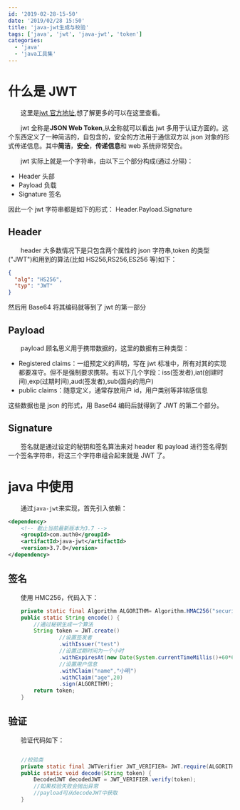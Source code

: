 ```yaml
---
id: '2019-02-28-15-50'
date: '2019/02/28 15:50'
title: 'java-jwt生成与校验'
tags: ['java', 'jwt', 'java-jwt', 'token']
categories:
  - 'java'
  - 'java工具集'
---
```



# 什么是 JWT

&emsp;&emsp;这里是[jwt 官方地址](https://jwt.io/),想了解更多的可以在这里查看。

&emsp;&emsp;jwt 全称是**JSON Web Token**,从全称就可以看出 jwt 多用于认证方面的。这个东西定义了一种简洁的，自包含的，安全的方法用于通信双方以 json 对象的形式传递信息。其中**简洁**，**安全**，**传递信息**和 web 系统非常契合。

&emsp;&emsp;jwt 实际上就是一个字符串，由以下三个部分构成(通过.分隔)：

- Header 头部
- Payload 负载
- Signature 签名

因此一个 jwt 字符串都是如下的形式：
Header.Payload.Signature

<!-- more -->

## Header

&emsp;&emsp;header 大多数情况下是只包含两个属性的 json 字符串,token 的类型("JWT")和用到的算法(比如 HS256,RS256,ES256 等)如下：

```json
{
  "alg": "HS256",
  "typ": "JWT"
}
```

然后用 Base64 将其编码就等到了 jwt 的第一部分

## Payload

&emsp;&emsp;payload 顾名思义用于携带数据的，这里的数据有三种类型：

- Registered claims：一组预定义的声明，写在 jwt 标准中，所有对其的实现都要准守。但不是强制要求携带。有以下几个字段：iss(签发者),iat(创建时间),exp(过期时间),aud(签发者),sub(面向的用户)
- public claims：随意定义，通常存放用户 id，用户类别等非铭感信息

这些数据也是 json 的形式，用 Base64 编码后就得到了 JWT 的第二个部分。

## Signature

&emsp;&emsp;签名就是通过设定的秘钥和签名算法来对 header 和 payload 进行签名得到一个签名字符串，将这三个字符串组合起来就是 JWT 了。

# java 中使用

&emsp;&emsp;通过`java-jwt`来实现，首先引入依赖：

```xml
<dependency>
    <!-- 截止当前最新版本为3.7 -->
    <groupId>com.auth0</groupId>
    <artifactId>java-jwt</artifactId>
    <version>3.7.0</version>
</dependency>
```

## 签名

&emsp;&emsp;使用 HMC256，代码入下：

```java
    private static final Algorithm ALGORITHM= Algorithm.HMAC256("security");
    public static String encode() {
        //通过秘钥生成一个算法
        String token = JWT.create()
                //设置签发者
                .withIssuer("test")
                //设置过期时间为一个小时
                .withExpiresAt(new Date(System.currentTimeMillis()+60*60*1000))
                //设置用户信息
                .withClaim("name","小明")
                .withClaim("age",20)
                .sign(ALGORITHM);
        return token;
    }
```

## 验证

&emsp;&emsp;验证代码如下：

```java

    //校验类
    private static final JWTVerifier JWT_VERIFIER= JWT.require(ALGORITHM).withIssuer("test").build();
    public static void decode(String token) {
        DecodedJWT decodedJWT = JWT_VERIFIER.verify(token);
        //如果校验失败会抛出异常
        //payload可从decodeJWT中获取
    }
```
